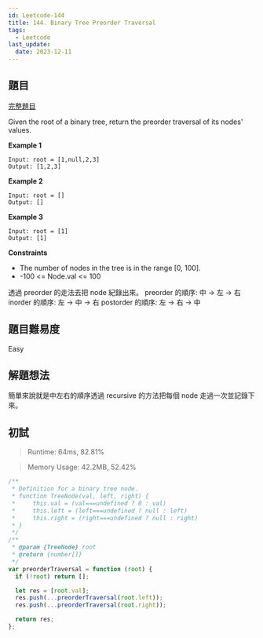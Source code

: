 ```yaml
---
id: Leetcode-144
title: 144. Binary Tree Preorder Traversal
tags:
  - Leetcode
last_update:
  date: 2023-12-11
---
```


## 題目

[完整題目](https://leetcode.com/problems/binary-tree-preorder-traversal/description/)

Given the root of a binary tree, return the preorder traversal of its nodes' values.

**Example 1**

```
Input: root = [1,null,2,3]
Output: [1,2,3]
```

**Example 2**

```
Input: root = []
Output: []
```

**Example 3**

```
Input: root = [1]
Output: [1]
```

**Constraints**

- The number of nodes in the tree is in the range [0, 100].
- -100 <= Node.val <= 100

透過 preorder 的走法去把 node 紀錄出來。
preorder 的順序: 中 -> 左 -> 右
inorder 的順序: 左 -> 中 -> 右
postorder 的順序: 左 -> 右 -> 中

## 題目難易度

Easy

## 解題想法

簡單來說就是中左右的順序透過 recursive 的方法把每個 node 走過一次並記錄下來。

## 初試

> Runtime: 64ms, 82.81%

> Memory Usage: 42.2MB, 52.42%

```javascript
/**
 * Definition for a binary tree node.
 * function TreeNode(val, left, right) {
 *     this.val = (val===undefined ? 0 : val)
 *     this.left = (left===undefined ? null : left)
 *     this.right = (right===undefined ? null : right)
 * }
 */
/**
 * @param {TreeNode} root
 * @return {number[]}
 */
var preorderTraversal = function (root) {
  if (!root) return [];

  let res = [root.val];
  res.push(...preorderTraversal(root.left));
  res.push(...preorderTraversal(root.right));

  return res;
};
```
